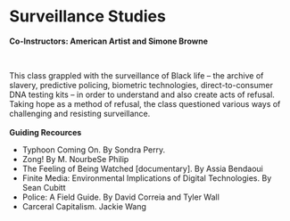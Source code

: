 # Surveillance Studies

**Co-Instructors: American Artist and Simone Browne**

<br>

This class grappled with the surveillance of Black life – the archive of slavery, predictive policing, biometric technologies, direct-to-consumer DNA testing kits – in order to understand and also create acts of refusal. Taking hope as a method of refusal, the class questioned various ways of challenging and resisting surveillance. 
<br><br>
**Guiding Recources**
- Typhoon Coming On. By Sondra Perry. 
- Zong! By M. NourbeSe Philip
- The Feeling of Being Watched [documentary]. By Assia Bendaoui 
- Finite Media: Environmental Implications of Digital Technologies. By Sean Cubitt
- Police: A Field Guide. By David Correia and Tyler Wall
- Carceral Capitalism. Jackie Wang 

